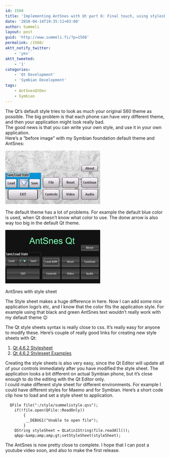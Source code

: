 ```yaml
---
id: 1568
title: 'Implementing AntSnes with Qt part 6: Final touch, using stylesheets'
date: '2010-04-14T19:35:11+03:00'
author: Summeli
layout: post
guid: 'http://www.summeli.fi/?p=1568'
permalink: /1568/
aktt_notify_twitter:
    - 'yes'
aktt_tweeted:
    - '1'
categories:
    - 'Qt Development'
    - 'Symbian Development'
tags:
    - AntSnesQtDev
    - Symbian
---
```


The Qt’s default style tries to look as much your original S60 theme as possible. The big problem is that each phone can have very different theme, and then your application might look really bad.  
The good news is that you can write your own style, and use it in your own application.  
Here’s a “before image” with my Symbian foundation default theme and AntSnes:

![AntSnes with Symbian default theme](/jekyll-export/wp-content/uploads/2010/04/antsnes_default_theme-300x169.jpg)

The default theme has a lot of problems. For example the default blue color is used, when Qt doesn’t know what color to use. The donw arrow is also way too big in the default Qt theme.

![](/jekyll-export/wp-content/uploads/2010/04/antsnes_with_style-300x169.jpg)

AntSnes with style sheet

The Style sheet makes a huge difference in here. Now I can add some nice application logo’s etc, and I know that the color fits the application style. For example using that black and green AntSnes text wouldn’t really work with my default theme 😉

The Qt style sheets syntax is really close to css. It’s really easy for anyone to modify these. Here’s couple of really good links for creating new style sheets with Qt:

1. [Qt 4.6.2 Stylesheet](http://doc.trolltech.com/4.6/stylesheet.html)
2. [Qt 4.6.2 Styleseet Examples](http://doc.trolltech.com/4.6/stylesheet-examples.html)

Creating the style sheets is also very easy, since the Qt Editor will update all of your controls immediately after you have modified the style sheet. The application looks a bit different on actual Symbian phone, but it’s close enough to do the editing with the Qt Editor only.  
I could make different style sheet for different environments. For example I could have different styles for Maemo and for Symbian. Here’s a short code clip how to load and set a style sheet to application.

```
  QFile file(":/style/summelistyle.qss");
    if(!file.open(QFile::ReadOnly))
        {
         __DEBUG1("Unable to open file");
        }
    QString styleSheet = QLatin1String(file.readAll());
    qApp-&amp;amp;amp;gt;setStyleSheet(styleSheet);
```

The AntSnes is now pretty close to complete. I hope that I can post a youtube video soon, and also to make the first release.